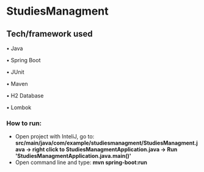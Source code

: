 # StudiesManagment
## Tech/framework used 
• Java 

• Spring Boot

• JUnit

• Maven

• H2 Database

• Lombok


### How to run:
- Open project with InteliJ, go to: **src/main/java/com/example/studiesmanagment/StudiesManagment.java -> right click to StudiesManagmentApplication.java -> Run 'StudiesManagmentApplication.java.main()'**
- Open command line and type: **mvn spring-boot:run**